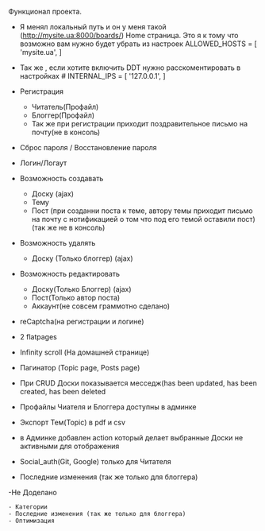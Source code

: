 Функционал проекта.

- Я менял локальный путь и он у меня такой (http://mysite.ua:8000/boards/) Home страница. Это я к тому что возможно вам нужно будет убрать из настроек ALLOWED_HOSTS = [
    'mysite.ua',
]


- Так же , если хотите включить DDT нужно расскоментировать в настройках # INTERNAL_IPS = [
    '127.0.0.1',
 ]



- Регистрация
    - Читатель(Профайл)
    - Блоггер(Профайл)
    - Так же при регистрации приходит поздравительное письмо на почту(не в консоль)
 
    
- Сброс пароля / Восстановление пароля    
- Логин/Логаут


- Возможность создавать
    - Доску (ajax)
    - Тему
    - Пост (при созданни поста к теме, автору темы приходит письмо на почту с нотификацией о том что под его темой оставили пост)(так же не в консоль)
 
 
- Возможность удалять
    - Доску (Только блоггер) (ajax)     
 
    
- Возможность редактировать
    - Доску(Только Блоггер) (ajax)
    - Пост(Только автор поста)
    - Аккаунт(не совсем граммотно сделано)

- reCaptcha(на регистрации и логине)
- 2 flatpages 
- Infinity scroll (На домашней странице)
- Пагинатор (Topic page, Posts page)
- При CRUD Доски показывается  месседж(has been updated, has been created, has been deleted
- Профайлы Чиателя и Блоггера доступны в админке
- Экспорт Тем(Topic) в pdf и csv
- в Админке добавлен action который делает выбранные Доски не активными для отображения
- Social_auth(Git, Google) только для Читателя
- Последние изменения (так же только для блоггера)

-Не Доделано 
    
    - Категории
    - Последние изменения (так же только для блоггера)
    - Оптимизация 
    
    
    